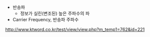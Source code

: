 - 반송파
	- 정보가 실린(변조된) 높은 주파수의 파
- Carrier Frequency, 반송파 주파수


http://www.ktword.co.kr/test/view/view.php?m_temp1=762&id=221